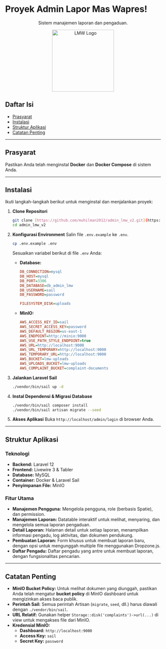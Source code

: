 # Proyek Admin Lapor Mas Wapres!
<p align="center">Sistem manajemen laporan dan pengaduan.</p>

<p align="center">
<a href="https://lapormaswapres.id" target="_blank"><img src="https://lapormaswapres.id/images/logo.png" width="200" alt="LMW Logo"></a>
</p>

## Daftar Isi
- [Prasyarat](#prasyarat)
- [Instalasi](#instalasi)
- [Struktur Aplikasi](#struktur-aplikasi)
- [Catatan Penting](#catatan-penting)

---

## Prasyarat
Pastikan Anda telah menginstal **Docker** dan **Docker Compose** di sistem Anda.

---

## Instalasi
Ikuti langkah-langkah berikut untuk menginstal dan menjalankan proyek:

1.  **Clone Repositori**
    ```bash
    git clone [https://github.com/muhilman2012/admin_lmw_v2.git](https://github.com/muhilman2012/admin_lmw_v2.git)
    cd admin_lmw_v2
    ```

2.  **Konfigurasi Environment**
    Salin file `.env.example` ke `.env`.
    ```bash
    cp .env.example .env
    ```
    Sesuaikan variabel berikut di file `.env` Anda:
    - **Database:**
        ```ini
        DB_CONNECTION=mysql
        DB_HOST=mysql
        DB_PORT=3306
        DB_DATABASE=db_admin_lmw
        DB_USERNAME=sail
        DB_PASSWORD=password

        FILESYSTEM_DISK=uploads
        ```
    - **MinIO:**
        ```ini
        AWS_ACCESS_KEY_ID=sail
        AWS_SECRET_ACCESS_KEY=password
        AWS_DEFAULT_REGION=us-east-1
        AWS_ENDPOINT=http://minio:9000
        AWS_USE_PATH_STYLE_ENDPOINT=true
        AWS_URL=http://localhost:9000
        AWS_URL_TEMPORARY=http://localhost:9000
        AWS_TEMPORARY_URL=http://localhost:9000
        AWS_BUCKET=lmw-uploads
        AWS_UPLOADS_BUCKET=lmw-uploads
        AWS_COMPLAINT_BUCKET=complaint-documents
        ```

3.  **Jalankan Laravel Sail**
    ```bash
    ./vendor/bin/sail up -d
    ```

4.  **Instal Dependensi & Migrasi Database**
    ```bash
    ./vendor/bin/sail composer install
    ./vendor/bin/sail artisan migrate --seed
    ```

5.  **Akses Aplikasi**
    Buka `http://localhost/admin/login` di browser Anda.

---

## Struktur Aplikasi
### Teknologi
- **Backend:** Laravel 12
- **Frontend:** Livewire 3 & Tabler
- **Database:** MySQL
- **Container:** Docker & Laravel Sail
- **Penyimpanan File:** MinIO

### Fitur Utama
- **Manajemen Pengguna:** Mengelola pengguna, role (berbasis Spatie), dan permission.
- **Manajemen Laporan:** Datatable interaktif untuk melihat, menyaring, dan mengelola semua laporan pengaduan.
- **Detail Laporan:** Halaman detail untuk setiap laporan, menampilkan informasi pengadu, log aktivitas, dan dokumen pendukung.
- **Pembuatan Laporan:** Form khusus untuk membuat laporan baru, dengan opsi untuk mengunggah multiple file menggunakan Dropzone.js.
- **Daftar Pengadu:** Daftar pengadu yang antre untuk membuat laporan, dengan fungsionalitas pencarian.

---

## Catatan Penting
- **MinIO Bucket Policy:** Untuk melihat dokumen yang diunggah, pastikan Anda telah mengatur **bucket policy** di MinIO dashboard untuk mengizinkan akses baca publik.
- **Perintah Sail:** Semua perintah Artisan (`migrate`, `seed`, dll.) harus diawali dengan `./vendor/bin/sail`.
- **URL Relatif:** Gunakan helper `Storage::disk('complaints')->url(...)` di view untuk mengakses file dari MinIO.
- **Kredensial MinIO:**
    - **Dashboard:** `http://localhost:9000`
    - **Access Key:** `sail`
    - **Secret Key:** `password`
